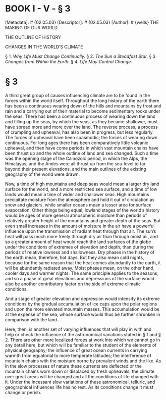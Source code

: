 # BOOK I - V - § 3
[Metadata]: # {02.05.03}
[Descriptor]: # {02.05.03}
[Author]: # {wells}
THE MAKING OF OUR WORLD




THE OUTLINE OF HISTORY

CHANGES IN THE WORLD’S CLIMATE

§ 1. _Why Life Must Change Continually._ § 2. _The Sun a Steadfast
Star._ § 3. _Changes from Within the Earth._ § 4. _Life May Control
Change._

# § 3
A third great group of causes influencing climate are to be found in the forces
within the world itself. Throughout the long history of the earth there has
been a continuous wearing down of the hills and mountains by frost and rain and
a carrying out of their material to become sedimentary rocks under the seas.
There has been a continuous process of wearing down the land and filling up the
seas, by which the seas, as they became shallower, must have spread more and
more over the land. The reverse process, a process of crumpling and upheaval,
has also been in progress, but less regularly. The forces of upheaval have been
spasmodic; the forces of wearing down continuous. For long ages there has been
comparatively little volcanic upheaval, and then have come periods in which
vast mountain chains have been thrust up and the whole outline of land and sea
changed. Such a time was the opening stage of the Cainozoic period, in which
the Alps, the Himalayas, and the Andes were all thrust up from the sea-level to
far beyond their present elevations, and the main outlines of the existing
geography of the world were drawn.

Now, a time of high mountains and deep seas would mean a larger dry land
surface for the world, and a more restricted sea surface, and a time of low
lands would mean a time of wider and shallower seas. High mountains precipitate
moisture from the atmosphere and hold it out of circulation as snow and
glaciers, while smaller oceans mean a lesser area for surface evaporation.
Other things being equal, lowland stages of the world’s history would be ages
of more general atmospheric moisture than periods of relatively greater height
of the mountains and greater depth of the seas. But even small increases in the
amount of moisture in the air have a powerful influence upon the transmission
of radiant heat through that air. The sun’s heat will pass much more freely
through dry air than through moist air, and so a greater amount of heat would
reach the land surfaces of the globe under the conditions of extremes of
elevation and depth, than during the periods of relative lowness and
shallowness. Dry phases in the history of the earth mean, therefore, hot days.
But they also mean cold nights, because for the same reason that the heat comes
abundantly to the earth, it will be abundantly radiated away. Moist phases
mean, on the other hand, cooler days and warmer nights. The same principle
applies to the seasons, and so a phase of great elevations and depressions of
the surface would also be another contributory factor on the side of extreme
climatic conditions.

And a stage of greater elevation and depression would intensify its extreme
conditions by the gradual accumulation of ice caps upon the polar regions and
upon the more elevated mountain masses. This accumulation would be at the
expense of the sea, whose surface would thus be further shrunken in comparison
with the land.

Here, then, is another set of varying influences that will play in with and
help or check the influence of the astronomical variations stated in § 1 and §
2. There are other more localized forces at work into which we cannot go in any
detail here, but which will be familiar to the student of the elements of
physical geography; the influence of great ocean currents in carrying warmth
from equatorial to more temperate latitudes; the interference of mountain
chains with the moisture borne by prevalent winds and the like. As in the slow
processes of nature these currents are deflected or the mountain chains worn
down or displaced by fresh upheavals, the climate over great areas will be
changed and all the conditions of life changed with it. Under the incessant
slow variations of these astronomical, telluric, and geographical influences
life has no rest. As its conditions change it must change or perish.

